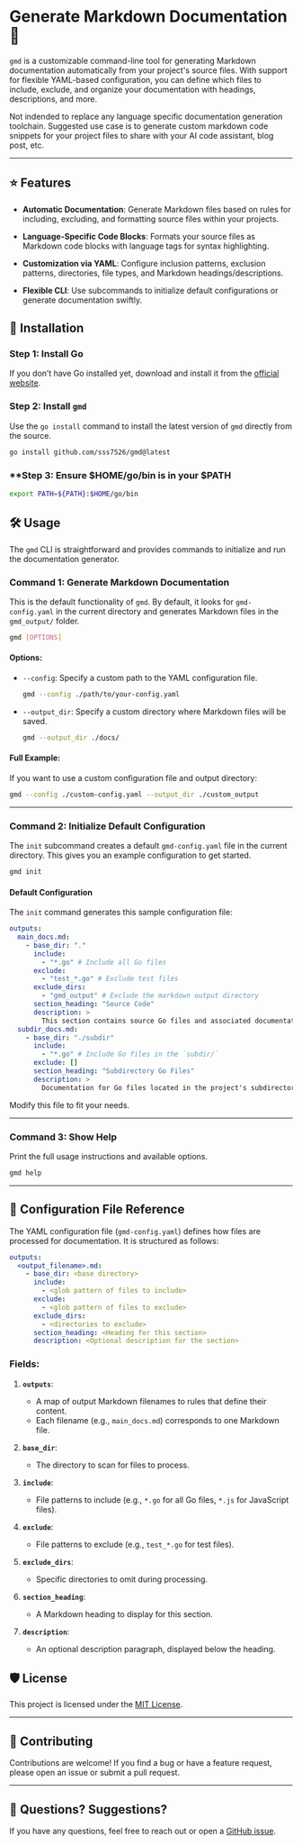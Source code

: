 # Generate Markdown Documentation 📝

`gmd` is a customizable command-line tool for generating Markdown documentation automatically from your project's source files. With support for flexible YAML-based configuration, you can define which files to include, exclude, and organize your documentation with headings, descriptions, and more.

Not indended to replace any language specific documentation generation toolchain. Suggested use case is to generate custom markdown code snippets for your project files to share with your AI code assistant, blog post, etc.


---

## ⭐ Features

- **Automatic Documentation**:
  Generate Markdown files based on rules for including, excluding, and formatting source files within your projects.

- **Language-Specific Code Blocks**:
  Formats your source files as Markdown code blocks with language tags for syntax highlighting.

- **Customization via YAML**:
  Configure inclusion patterns, exclusion patterns, directories, file types, and Markdown headings/descriptions.

- **Flexible CLI**:
  Use subcommands to initialize default configurations or generate documentation swiftly.


## 🚀 Installation

### **Step 1: Install Go**
If you don’t have Go installed yet, download and install it from the [official website](https://go.dev/dl/).

### **Step 2: Install `gmd`**
Use the `go install` command to install the latest version of `gmd` directly from the source.

```bash
go install github.com/sss7526/gmd@latest
```

### **Step 3: Ensure $HOME/go/bin is in your $PATH

```bash
export PATH=${PATH}:$HOME/go/bin
```


## 🛠️ Usage

The `gmd` CLI is straightforward and provides commands to initialize and run the documentation generator.

### **Command 1: Generate Markdown Documentation**
This is the default functionality of `gmd`. By default, it looks for `gmd-config.yaml` in the current directory and generates Markdown files in the `gmd_output/` folder.

```bash
gmd [OPTIONS]
```

#### **Options:**
- `--config`: Specify a custom path to the YAML configuration file.
    ```bash
    gmd --config ./path/to/your-config.yaml
    ```
- `--output_dir`: Specify a custom directory where Markdown files will be saved.
    ```bash
    gmd --output_dir ./docs/
    ```

#### **Full Example**:
If you want to use a custom configuration file and output directory:
```bash
gmd --config ./custom-config.yaml --output_dir ./custom_output
```

---

### **Command 2: Initialize Default Configuration**

The `init` subcommand creates a default `gmd-config.yaml` file in the current directory. This gives you an example configuration to get started.

```bash
gmd init
```

#### **Default Configuration**
The `init` command generates this sample configuration file:

```yaml
outputs:
  main_docs.md:
    - base_dir: "."
      include:
        - "*.go" # Include all Go files
      exclude:
        - "test_*.go" # Exclude test files
      exclude_dirs:
        - "gmd_output" # Exclude the markdown output directory
      section_heading: "Source Code"
      description: >
        This section contains source Go files and associated documentation.
  subdir_docs.md:
    - base_dir: "./subdir"
      include:
        - "*.go" # Include Go files in the `subdir/`
      exclude: []
      section_heading: "Subdirectory Go Files"
      description: >
        Documentation for Go files located in the project's subdirectories.
```

Modify this file to fit your needs.

---

### **Command 3: Show Help**

Print the full usage instructions and available options.

```bash
gmd help
```

---

## 📄 Configuration File Reference

The YAML configuration file (`gmd-config.yaml`) defines how files are processed for documentation. It is structured as follows:

```yaml
outputs:
  <output_filename>.md:
    - base_dir: <base directory>
      include:
        - <glob pattern of files to include>
      exclude:
        - <glob pattern of files to exclude>
      exclude_dirs:
        - <directories to exclude>
      section_heading: <Heading for this section>
      description: <Optional description for the section>
```

### **Fields**:
1. **`outputs`**:
   - A map of output Markdown filenames to rules that define their content.
   - Each filename (e.g., `main_docs.md`) corresponds to one Markdown file.

2. **`base_dir`**:
   - The directory to scan for files to process.

3. **`include`**:
   - File patterns to include (e.g., `*.go` for all Go files, `*.js` for JavaScript files).

4. **`exclude`**:
   - File patterns to exclude (e.g., `test_*.go` for test files).

5. **`exclude_dirs`**:
   - Specific directories to omit during processing.

6. **`section_heading`**:
   - A Markdown heading to display for this section.

7. **`description`**:
   - An optional description paragraph, displayed below the heading.


## 🛡️ License

This project is licensed under the [MIT License](LICENSE).

---

## 🙌 Contributing

Contributions are welcome! If you find a bug or have a feature request, please open an issue or submit a pull request.

---

## 💬 Questions? Suggestions?

If you have any questions, feel free to reach out or open a [GitHub issue](https://github.com/sss7526/gmd/issues).
